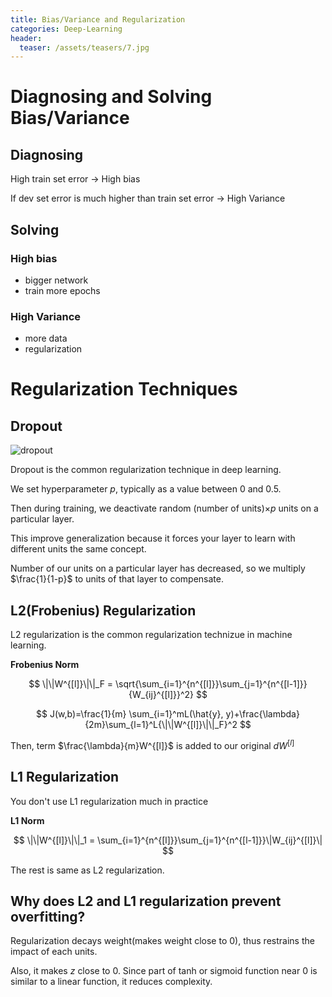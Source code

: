 ```yaml
---
title: Bias/Variance and Regularization
categories: Deep-Learning
header:
  teaser: /assets/teasers/7.jpg
---
```


# Diagnosing and Solving Bias/Variance

## Diagnosing

High train set error -> High bias

If dev set error is much higher than train set error -> High Variance

## Solving

### High bias

* bigger network
* train more epochs

### High Variance

* more data
* regularization

# Regularization Techniques

## Dropout

![dropout](https://lh3.googleusercontent.com/gGhMa_OZWHduQQYCGMUiRZgWEe6yTE53an1hMmX_EpI8stsAMSxpOtg1Vu01_zQ6JJF0xxMb0bBdDWmRNidv5tlPHvExMxH-racH9PuJYLs6gOgUIZKfmXQKRButZJEZYmoM8GWOuw=w2400)

Dropout is the common regularization technique in deep learning.

We set hyperparameter $p$, typically as a value between 0 and 0.5.

Then during training, we deactivate random (number of units)$\times p$ units on a particular layer.

This improve generalization because it forces your layer to learn with different units the same concept.

Number of our units on a particular layer has decreased, so we multiply $\frac{1}{1-p}$ to units of that layer to compensate.


## L2(Frobenius) Regularization

L2 regularization is the common regularization technizue in machine learning.

**Frobenius Norm**

$$ \|\|W^{[l]}\|\|_F = \sqrt{\sum_{i=1}^{n^{[l]}}\sum_{j=1}^{n^{[l-1]}}{W_{ij}^{[l]}}^2} $$

$$ J(w,b)=\frac{1}{m} \sum_{i=1}^mL(\hat{y}, y)+\frac{\lambda}{2m}\sum_{l=1}^L{\|\|W^{[l]}\|\|_F}^2 $$

Then, term $\frac{\lambda}{m}W^{[l]}$ is added to our original $dW^{[l]}$

## L1 Regularization

You don't use L1 regularization much in practice

**L1 Norm**

$$ \|\|W^{[l]}\|\|_1 = \sum_{i=1}^{n^{[l]}}\sum_{j=1}^{n^{[l-1]}}\|W_{ij}^{[l]}\| $$

The rest is same as L2 regularization.

## Why does L2 and L1 regularization prevent overfitting?

Regularization decays weight(makes weight close to 0), thus restrains the impact of each units.

Also, it makes $z$ close to 0. Since part of tanh or sigmoid function near 0 is similar to a linear function, it reduces complexity.
